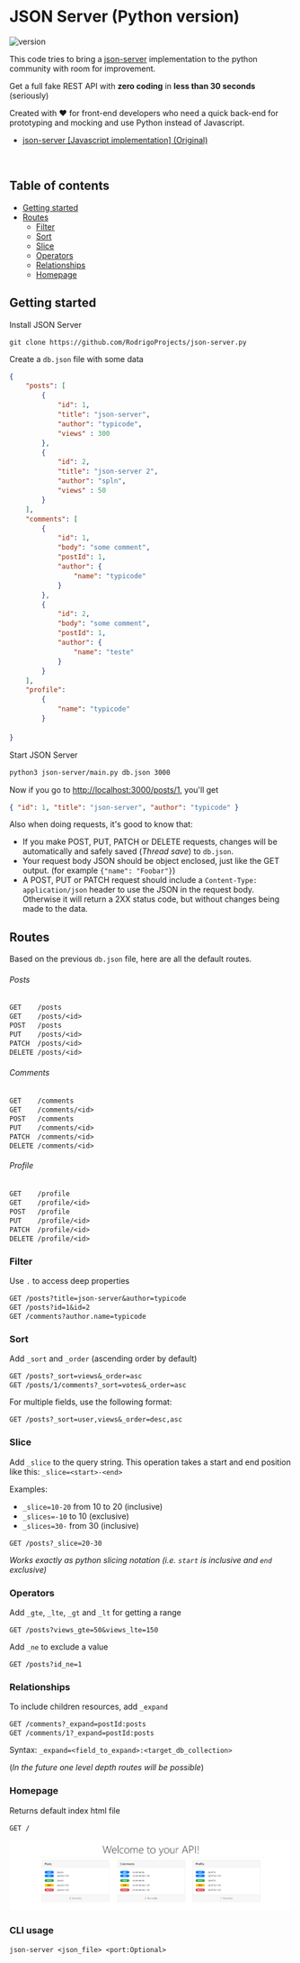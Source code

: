 # JSON Server (Python version)
![version](https://img.shields.io/badge/version-1.0.0-blue)

This code tries to bring a [json-server](https://github.com/typicode/json-server) implementation to the python community with room for improvement.

Get a full fake REST API with __zero coding__ in __less than 30 seconds__ (seriously)

Created with :heart: for front-end developers who need a quick back-end for prototyping and mocking and use Python instead of Javascript.

* [json-server [Javascript implementation] (Original)](https://github.com/typicode/json-server)



<p>&nbsp;</p>


## Table of contents

<!-- toc -->

- [Getting started](#getting-started)
- [Routes](#routes)
  * [Filter](#filter)
  * [Sort](#sort)
  * [Slice](#slice)
  * [Operators](#operators)
  * [Relationships](#relationships)
  * [Homepage](#homepage)


<!-- tocstop -->

## Getting started

Install JSON Server 

```
git clone https://github.com/RodrigoProjects/json-server.py
```

Create a `db.json` file with some data

```json
{
    "posts": [
        {
            "id": 1,
            "title": "json-server",
            "author": "typicode",
            "views" : 300
        },
        {
            "id": 2,
            "title": "json-server 2",
            "author": "spln",
            "views" : 50
        }
    ],
    "comments": [
        {
            "id": 1,
            "body": "some comment",
            "postId": 1,
            "author": {
                "name": "typicode"
            }
        },
        {
            "id": 2,
            "body": "some comment",
            "postId": 1,
            "author": {
                "name": "teste"
            }
        }
    ],
    "profile": 
        {
            "name": "typicode"
        }

}
```

Start JSON Server

```bash
python3 json-server/main.py db.json 3000
```

Now if you go to [http://localhost:3000/posts/1](http://localhost:3000/posts/1), you'll get

```json
{ "id": 1, "title": "json-server", "author": "typicode" }
```

Also when doing requests, it's good to know that:

- If you make POST, PUT, PATCH or DELETE requests, changes will be automatically and safely saved (*Thread save*) to `db.json`.
- Your request body JSON should be object enclosed, just like the GET output. (for example `{"name": "Foobar"}`)
- A POST, PUT or PATCH request should include a `Content-Type: application/json` header to use the JSON in the request body. Otherwise it will return a 2XX status code, but without changes being made to the data. 

## Routes

Based on the previous `db.json` file, here are all the default routes.

###### Posts

```
GET    /posts
GET    /posts/<id>
POST   /posts
PUT    /posts/<id>
PATCH  /posts/<id>
DELETE /posts/<id>
```

###### Comments
```
GET    /comments
GET    /comments/<id>
POST   /comments
PUT    /comments/<id>
PATCH  /comments/<id>
DELETE /comments/<id>
```

###### Profile
```
GET    /profile
GET    /profile/<id>
POST   /profile
PUT    /profile/<id>
PATCH  /profile/<id>
DELETE /profile/<id>
```


### Filter

Use `.` to access deep properties

```
GET /posts?title=json-server&author=typicode
GET /posts?id=1&id=2
GET /comments?author.name=typicode
```

### Sort

Add `_sort` and `_order` (ascending order by default)

```
GET /posts?_sort=views&_order=asc
GET /posts/1/comments?_sort=votes&_order=asc
```

For multiple fields, use the following format:

```
GET /posts?_sort=user,views&_order=desc,asc
```

### Slice

Add `_slice` to the query string. This operation takes a start and end position like this: `_slice=<start>-<end>`

Examples:
* `_slice=10-20` from 10 to 20 (inclusive)
* `_slices=-10` to 10 (exclusive)
* `_slices=30-` from 30 (inclusive)

```
GET /posts?_slice=20-30
```

_Works exactly as python slicing notation (i.e. `start` is inclusive and `end` exclusive)_

### Operators

Add `_gte`, `_lte`, `_gt` and `_lt` for getting a range

```
GET /posts?views_gte=50&views_lte=150
```

Add `_ne` to exclude a value

```
GET /posts?id_ne=1
```


### Relationships

To include children resources, add `_expand`

```
GET /comments?_expand=postId:posts
GET /comments/1?_expand=postId:posts
```

Syntax:
`_expand=<field_to_expand>:<target_db_collection>`

(_In the future one level depth routes will be possible_)


### Homepage

Returns default index html file

```
GET /
```

![Index Page](assets/index.png)



### CLI usage

```
json-server <json_file> <port:Optional>


